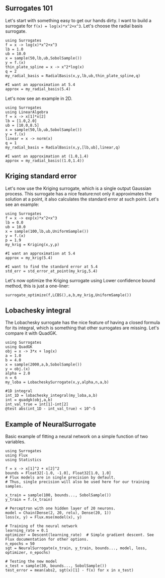 ## Surrogates 101
Let's start with something easy to get our hands dirty.
I want to build a surrogate for ``f(x) = log(x)*x^2+x^3``.
Let's choose the radial basis surrogate.
```
using Surrogates
f = x -> log(x)*x^2+x^3
lb = 1.0
ub = 10.0
x = sample(50,lb,ub,SobolSample())
y = f.(x)
thin_plate_spline = x -> x^2*log(x)
q = 2
my_radial_basis = RadialBasis(x,y,lb,ub,thin_plate_spline,q)

#I want an approximation at 5.4
approx = my_radial_basis(5.4)
```
Let's now see an example in 2D.
```
using Surrogates
using LinearAlgebra
f = x -> x[1]*x[2]
lb = [1.0,2.0]
ub = [10.0,8.5]
x = sample(50,lb,ub,SobolSample())
y = f.(x)
linear = x -> norm(x)
q = 1
my_radial_basis = RadialBasis(x,y,[lb,ub],linear,q)

#I want an approximation at (1.0,1.4)
approx = my_radial_basis((1.0,1.4))
```

## Kriging standard error
Let's now use the Kriging surrogate, which is a single output Gaussian process.
This surrogate has a nice feature:not only it approximates the solution at a
point, it also calculates the standard error at such point.
Let's see an example:
```
using Surrogates
f = x -> exp(x)*x^2+x^3
lb = 0.0
ub = 10.0
x = sample(100,lb,ub,UniformSample())
y = f.(x)
p = 1.9
my_krig = Kriging(x,y,p)

#I want an approximation at 5.4
approx = my_krig(5.4)

#I want to find the standard error at 5.4
std_err = std_error_at_point(my_krig,5.4)
```

Let's now optimize the Kriging surrogate using Lower confidence bound method, this is just a one-liner:
```
surrogate_optimize(f,LCBS(),a,b,my_krig,UniformSample())
```
## Lobachesky integral
The Lobachesky surrogate has the nice feature of having a closed formula for its
integral, which is something that other surrogates are missing.
Let's compare it with QuadGK.
```
using Surrogates
using QuadGK
obj = x -> 3*x + log(x)
a = 1.0
b = 4.0
x = sample(2000,a,b,SobolSample())
y = obj.(x)
alpha = 2.0
n = 6
my_loba = LobacheskySurrogate(x,y,alpha,n,a,b)

#1D integral
int_1D = lobachesky_integral(my_loba,a,b)
int = quadgk(obj,a,b)
int_val_true = int[1]-int[2]
@test abs(int_1D - int_val_true) < 10^-5
```


## Example of NeuralSurrogate
Basic example of fitting a neural network on a simple function of two variables.
```
using Surrogates
using Flux
using Statistics

f = x -> x[1]^2 + x[2]^2
bounds = Float32[-1.0, -1.0], Float32[1.0, 1.0]
# Flux models are in single precision by default.
# Thus, single precision will also be used here for our training samples.

x_train = sample(100, bounds..., SobolSample())
y_train = f.(x_train)

# Perceptron with one hidden layer of 20 neurons.
model = Chain(Dense(2, 20, relu), Dense(20, 1))
loss(x, y) = Flux.mse(model(x), y)

# Training of the neural network
learning_rate = 0.1
optimizer = Descent(learning_rate)  # Simple gradient descent. See Flux documentation for other options.
n_epochs = 50
sgt = NeuralSurrogate(x_train, y_train, bounds..., model, loss, optimizer, n_epochs)

# Testing the new model
x_test = sample(30, bounds..., SobolSample())
test_error = mean(abs2, sgt(x)[1] - f(x) for x in x_test)
```
